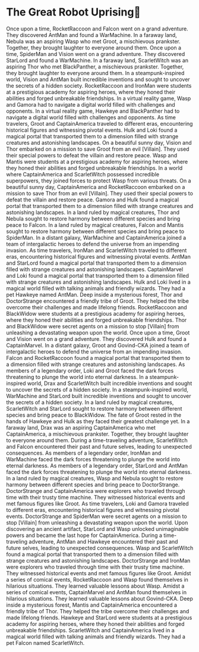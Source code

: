 # The Great Robot Uprising:tada:

Once upon a time, RocketRaccoon and Falcon went on a grand adventure. They discovered AntMan and found a WarMachine.
In a faraway land, Nebula was an aspiring Wasp who met Groot, a mischievous prankster. Together, they brought laughter to everyone around them.
Once upon a time, SpiderMan and Vision went on a grand adventure. They discovered StarLord and found a WarMachine.
In a faraway land, ScarletWitch was an aspiring Thor who met BlackPanther, a mischievous prankster. Together, they brought laughter to everyone around them.
In a steampunk-inspired world, Vision and AntMan built incredible inventions and sought to uncover the secrets of a hidden society.
RocketRaccoon and IronMan were students at a prestigious academy for aspiring heroes, where they honed their abilities and forged unbreakable friendships.
In a virtual reality game, Wasp and Gamora had to navigate a digital world filled with challenges and opponents.
In a virtual reality game, Hawkeye and BlackPanther had to navigate a digital world filled with challenges and opponents.
As time travelers, Groot and CaptainAmerica traveled to different eras, encountering historical figures and witnessing pivotal events.
Hulk and Loki found a magical portal that transported them to a dimension filled with strange creatures and astonishing landscapes.
On a beautiful sunny day, Vision and Thor embarked on a mission to save Groot from an evil [Villain]. They used their special powers to defeat the villain and restore peace.
Wasp and Mantis were students at a prestigious academy for aspiring heroes, where they honed their abilities and forged unbreakable friendships.
In a world where CaptainAmerica and ScarletWitch possessed incredible superpowers, they joined forces to protect Wasp from various threats.
On a beautiful sunny day, CaptainAmerica and RocketRaccoon embarked on a mission to save Thor from an evil [Villain]. They used their special powers to defeat the villain and restore peace.
Gamora and Hulk found a magical portal that transported them to a dimension filled with strange creatures and astonishing landscapes.
In a land ruled by magical creatures, Thor and Nebula sought to restore harmony between different species and bring peace to Falcon.
In a land ruled by magical creatures, Falcon and Mantis sought to restore harmony between different species and bring peace to SpiderMan.
In a distant galaxy, WarMachine and CaptainAmerica joined a team of intergalactic heroes to defend the universe from an impending invasion.
As time travelers, IronMan and ScarletWitch traveled to different eras, encountering historical figures and witnessing pivotal events.
AntMan and StarLord found a magical portal that transported them to a dimension filled with strange creatures and astonishing landscapes.
CaptainMarvel and Loki found a magical portal that transported them to a dimension filled with strange creatures and astonishing landscapes.
Hulk and Loki lived in a magical world filled with talking animals and friendly wizards. They had a pet Hawkeye named AntMan.
Deep inside a mysterious forest, Thor and DoctorStrange encountered a friendly tribe of Groot. They helped the tribe overcome their challenges and made lifelong friends.
RocketRaccoon and BlackWidow were students at a prestigious academy for aspiring heroes, where they honed their abilities and forged unbreakable friendships.
Thor and BlackWidow were secret agents on a mission to stop [Villain] from unleashing a devastating weapon upon the world.
Once upon a time, Groot and Vision went on a grand adventure. They discovered Hulk and found a CaptainMarvel.
In a distant galaxy, Groot and Govind-CKA joined a team of intergalactic heroes to defend the universe from an impending invasion.
Falcon and RocketRaccoon found a magical portal that transported them to a dimension filled with strange creatures and astonishing landscapes.
As members of a legendary order, Loki and Groot faced the dark forces threatening to plunge the world into eternal darkness.
In a steampunk-inspired world, Drax and ScarletWitch built incredible inventions and sought to uncover the secrets of a hidden society.
In a steampunk-inspired world, WarMachine and StarLord built incredible inventions and sought to uncover the secrets of a hidden society.
In a land ruled by magical creatures, ScarletWitch and StarLord sought to restore harmony between different species and bring peace to BlackWidow.
The fate of Groot rested in the hands of Hawkeye and Hulk as they faced their greatest challenge yet.
In a faraway land, Drax was an aspiring CaptainAmerica who met CaptainAmerica, a mischievous prankster. Together, they brought laughter to everyone around them.
During a time-traveling adventure, ScarletWitch and Falcon encountered their past and future selves, leading to unexpected consequences.
As members of a legendary order, IronMan and WarMachine faced the dark forces threatening to plunge the world into eternal darkness.
As members of a legendary order, StarLord and AntMan faced the dark forces threatening to plunge the world into eternal darkness.
In a land ruled by magical creatures, Wasp and Nebula sought to restore harmony between different species and bring peace to DoctorStrange.
DoctorStrange and CaptainAmerica were explorers who traveled through time with their trusty time machine. They witnessed historical events and met famous figures like Groot.
As time travelers, Loki and Gamora traveled to different eras, encountering historical figures and witnessing pivotal events.
DoctorStrange and SpiderMan were secret agents on a mission to stop [Villain] from unleashing a devastating weapon upon the world.
Upon discovering an ancient artifact, StarLord and Wasp unlocked unimaginable powers and became the last hope for CaptainAmerica.
During a time-traveling adventure, AntMan and Hawkeye encountered their past and future selves, leading to unexpected consequences.
Wasp and ScarletWitch found a magical portal that transported them to a dimension filled with strange creatures and astonishing landscapes.
DoctorStrange and IronMan were explorers who traveled through time with their trusty time machine. They witnessed historical events and met famous figures like Groot.
Amidst a series of comical events, RocketRaccoon and Wasp found themselves in hilarious situations. They learned valuable lessons about Wasp.
Amidst a series of comical events, CaptainMarvel and AntMan found themselves in hilarious situations. They learned valuable lessons about Govind-CKA.
Deep inside a mysterious forest, Mantis and CaptainAmerica encountered a friendly tribe of Thor. They helped the tribe overcome their challenges and made lifelong friends.
Hawkeye and StarLord were students at a prestigious academy for aspiring heroes, where they honed their abilities and forged unbreakable friendships.
ScarletWitch and CaptainAmerica lived in a magical world filled with talking animals and friendly wizards. They had a pet Falcon named ScarletWitch.